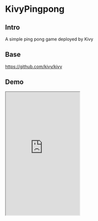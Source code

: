# KivyPingpong

## Intro

A simple ping pong game deployed by Kivy

## Base

<https://github.com/kivy/kivy>

## Demo

<iframe height=400 width=240 src=https://raw.githubusercontent.com/NewHanly/KivyPingPong/master/demo/demo.gif>